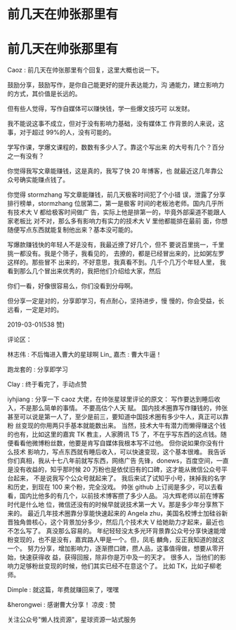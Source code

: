 # 前几天在帅张那里有

# 前几天在帅张那里有

Caoz : 前几天在帅张那里有个回复，这里大概也说一下。

鼓励分享，鼓励写作，是你自己能更好的提升表达能力，沟 通能力，建立影响力的方式，其价值是长远的。

但有些人觉得，写作自媒体可以赚快钱，学一些爆文技巧可 以发财。

我不能说这事不成立，但对于没有影响力基础，没有媒体工 作背景的人来说，这事，对于超过 99%的人，没有可能的。

学写作课，学爆文课程的，数数有多少人了。靠这个写出来 的大号有几个？百分之一有没有？

你觉得我写文章能赚钱，这是真的，我写了快 20 年博客，也 就最近这几年靠公众号确实能赚点钱了。

你觉得 stormzhang 写文章能赚钱，前几天极客时间犯了个小错 误，泄露了分享排行榜单，stormzhang 位居第二，第一是极客 时间的老板池老师。国内几乎所有技术大 V 都给极客时间做广 告，实际上他是排第一的，毕竟外部渠道不能跟人家老板比 对不对，那么多有影响力有实力的技术大 V 里他都能排在最前 面，你想随便写点东西就能复制他出来？基本没可能的。

写爆款赚钱快的年轻人不是没有，我最近撩了好几个，但不 要说百里挑一，千里挑一都没有。我是个筛子，我看见的， 去撩的，都是已经冒出来的，比如粥左罗这样的。那些冒不 出来的，不好意思，我真看不到。几千个几万个年轻人里， 我看到那么几个冒出来优秀的，我把他们介绍给大家，然后

你们一看，好像很容易么，你们没看到分母啊。

但分享一定是对的，分享即学习，有点耐心，坚持进步，慢 慢的，你会受益，长远看，一定是对的。

2019-03-01(538 赞)

评论区：

林志伟 : 不后悔进入曹大的星球啊 Lin_ 嘉杰 : 曹大牛逼！

跑龙套的 : 分享即学习

Clay : 终于看完了，手动点赞

iyhjiang : 分享一下 caoz 大佬，在帅张星球里评论的原文： 写作要达到睡后收入，不是那么简单的事情。 不要高估个人天 赋。 国内技术圈靠写作赚钱的，帅张甚至可以说是第一人了，至少是前三，要知道中国技术圈有多少牛人，真正可以靠粉 丝变现的你用两只手基本就能数出来。 当然，技术大牛有潜力而懒得赚这个钱的也有，比如这里的嘉宾 TK 教主，人家腾讯 T5 了，不在乎写东西的这点钱。随便看看他微博粉丝数，他要是肯写自媒体我根本写不过他。 但你说如果你没有什么技术 影响力，写点东西就有睡后收入，可以快速变现，这个基本很难。 我告诉你们真相，我从十七八年前就写东西，网络广告 先锋，donews，百度空间，一直是没有收益的，知乎那时候 20 万粉也是依仗旧有的口碑，这才能从微信公众号平台起来， 不是说我写个公众号就起来了。 我后来试了试知乎小号，抹掉我的名字和历史，到现在 100 来个粉，完全没戏。 帅张 github 上订阅是多少，可以去看看，国内比他多的有几个，以前技术博客攒了多少人品。 冯大辉老师以前在博客时代是什么地 位，微信还没有的时候早就说技术第一大 V。那是多少年分享熬下来的。 最近几年技术圈靠分享能快速起来的 Angela zhu，美国名校博士加硅谷新晋独角兽核心，这个背景加分多少，然后几个技术大 V 给她助力才起来，最近也不怎么写了。 真没那么容易的。 年纪轻轻没太多光环背景靠公众号分享快速能增粉变现的，也不是没有，嘉宾路人甲是一个。但，凤毛 麟角，反正我知道的就这一个。 努力分享，增加影响力，逐渐攒口碑，攒人品，这事值得做，想要从零开始，快速获得收 益，获得回报，除非你是万中及一的天才。 很多人，当他们的影响力足够粉丝变现的时候，他们其实已经不在意这个了。 比如 TK，比如子柳老师。

Dimple : 就这篇，年费就赚回来了，嘿嘿

&herongwei : 感谢曹大分享！ 凉皮 : 赞

关注公众号"懒人找资源"，星球资源一站式服务